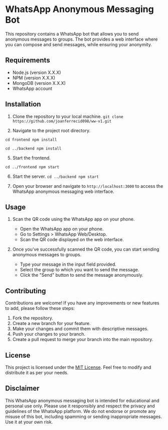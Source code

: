 # WhatsApp Anonymous Messaging Bot

This repository contains a WhatsApp bot that allows you to send anonymous messages to groups. The bot provides a web interface where you can compose and send messages, while ensuring your anonymity. 

## Requirements
- Node.js (version X.X.X)
- NPM (version X.X.X)
- MongoDB (version X.X.X)
- WhatsApp account

## Installation

1. Clone the repository to your local machine.
`git clone https://github.com/joanferrecid098/ww-v1.git`

2. Navigate to the project root directory.

`cd frontend
npm install`

`cd ../backend
npm install`

5. Start the frontend.

`cd ../frontend
npm start`

6. Start the server.
`cd ../backend
npm start`

7. Open your browser and navigate to `http://localhost:3000` to access the WhatsApp anonymous messaging web interface.

## Usage

1. Scan the QR code using the WhatsApp app on your phone.
   - Open the WhatsApp app on your phone.
   - Go to Settings > WhatsApp Web/Desktop.
   - Scan the QR code displayed on the web interface.

2. Once you've successfully scanned the QR code, you can start sending anonymous messages to groups.
   - Type your message in the input field provided.
   - Select the group to which you want to send the message.
   - Click the "Send" button to send the message anonymously.

## Contributing

Contributions are welcome! If you have any improvements or new features to add, please follow these steps:

1. Fork the repository.
2. Create a new branch for your feature.
3. Make your changes and commit them with descriptive messages.
4. Push your changes to your branch.
5. Create a pull request to merge your branch into the main repository.

## License

This project is licensed under the [MIT License](LICENSE). Feel free to modify and distribute it as per your needs.

## Disclaimer

This WhatsApp anonymous messaging bot is intended for educational and personal use only. Please use it responsibly and respect the privacy and guidelines of the WhatsApp platform. We do not endorse or promote any misuse of this bot, including spamming or sending inappropriate messages. Use it at your own risk.
